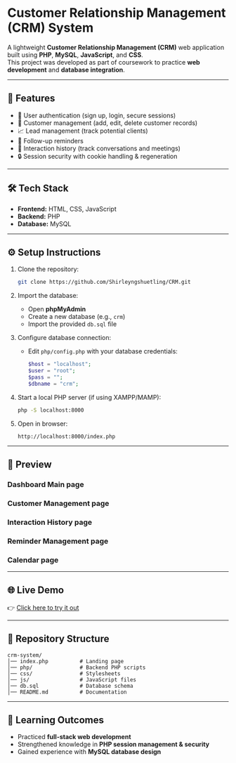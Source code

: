 # Customer Relationship Management (CRM) System

A lightweight **Customer Relationship Management (CRM)** web application built using **PHP**, **MySQL**, **JavaScript**, and **CSS**.  
This project was developed as part of coursework to practice **web development** and **database integration**.

---

## 🚀 Features
- 🔑 User authentication (sign up, login, secure sessions)
- 👥 Customer management (add, edit, delete customer records)
- 📈 Lead management (track potential clients)
- 📅 Follow-up reminders
- 📝 Interaction history (track conversations and meetings)
- 🔒 Session security with cookie handling & regeneration

---

## 🛠️ Tech Stack
- **Frontend:** HTML, CSS, JavaScript  
- **Backend:** PHP  
- **Database:** MySQL  

---

## ⚙️ Setup Instructions
1. Clone the repository:
   ```bash
   git clone https://github.com/Shirleyngshuetling/CRM.git
   ````

2. Import the database:

   * Open **phpMyAdmin**
   * Create a new database (e.g., `crm`)
   * Import the provided `db.sql` file
     
3. Configure database connection:

   * Edit `php/config.php` with your database credentials:

     ```php
     $host = "localhost";
     $user = "root";
     $pass = "";
     $dbname = "crm";
     ```
4. Start a local PHP server (if using XAMPP/MAMP):

   ```bash
   php -S localhost:8000
   ```
5. Open in browser:

   ```
   http://localhost:8000/index.php
   ```

---

## 📸 Preview
### Dashboard Main page
### Customer Management page
### Interaction History page
### Reminder Management page
### Calendar page

---

## 🌐 Live Demo

👉 [Click here to try it out](http://shirley.42web.io)

---

## 📂 Repository Structure

```
crm-system/
│── index.php          # Landing page
│── php/               # Backend PHP scripts
│── css/               # Stylesheets
│── js/                # JavaScript files
│── db.sql             # Database schema
│── README.md          # Documentation
```

---

## 📖 Learning Outcomes

* Practiced **full-stack web development**
* Strengthened knowledge in **PHP session management & security**
* Gained experience with **MySQL database design**

